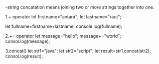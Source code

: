 -string concatation means joining two or more strings together into one.

1.+ operator
let firstname="antara";
let lastname="raut";

let fullname=firstname+lastname;
console.log(fullname);

2.+= operator
let message="hello";
message+="world";
consol.log(message);

3.concat()
let str1="java";
let str2="script";
let result=str1.concat(str2);
consol.log(result);